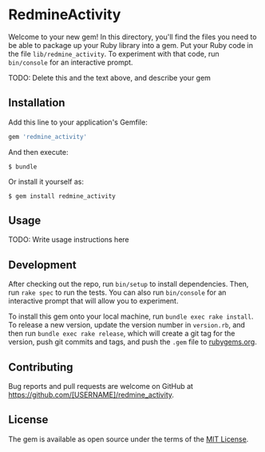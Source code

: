 # RedmineActivity

Welcome to your new gem! In this directory, you'll find the files you need to be able to package up your Ruby library into a gem. Put your Ruby code in the file `lib/redmine_activity`. To experiment with that code, run `bin/console` for an interactive prompt.

TODO: Delete this and the text above, and describe your gem

## Installation

Add this line to your application's Gemfile:

```ruby
gem 'redmine_activity'
```

And then execute:

    $ bundle

Or install it yourself as:

    $ gem install redmine_activity

## Usage

TODO: Write usage instructions here

## Development

After checking out the repo, run `bin/setup` to install dependencies. Then, run `rake spec` to run the tests. You can also run `bin/console` for an interactive prompt that will allow you to experiment.

To install this gem onto your local machine, run `bundle exec rake install`. To release a new version, update the version number in `version.rb`, and then run `bundle exec rake release`, which will create a git tag for the version, push git commits and tags, and push the `.gem` file to [rubygems.org](https://rubygems.org).

## Contributing

Bug reports and pull requests are welcome on GitHub at https://github.com/[USERNAME]/redmine_activity.


## License

The gem is available as open source under the terms of the [MIT License](http://opensource.org/licenses/MIT).

